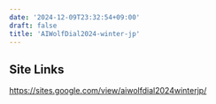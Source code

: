 ```yaml
---
date: '2024-12-09T23:32:54+09:00'
draft: false
title: 'AIWolfDial2024-winter-jp'
---
```


## Site Links
https://sites.google.com/view/aiwolfdial2024winterjp/